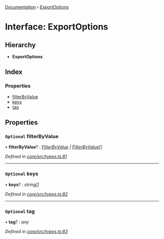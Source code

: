 [Documentation](../README.md) › [ExportOptions](exportoptions.md)

# Interface: ExportOptions

## Hierarchy

* **ExportOptions**

## Index

### Properties

* [filterByValue](exportoptions.md#optional-filterbyvalue)
* [keys](exportoptions.md#optional-keys)
* [tag](exportoptions.md#optional-tag)

## Properties

### `Optional` filterByValue

• **filterByValue**? : *[FilterByValue](../README.md#filterbyvalue) | [FilterByValue](../README.md#filterbyvalue)[]*

*Defined in [core/src/types.ts:81](https://github.com/badbatch/cachemap/blob/8c9b61b/packages/core/src/types.ts#L81)*

___

### `Optional` keys

• **keys**? : *string[]*

*Defined in [core/src/types.ts:82](https://github.com/badbatch/cachemap/blob/8c9b61b/packages/core/src/types.ts#L82)*

___

### `Optional` tag

• **tag**? : *any*

*Defined in [core/src/types.ts:83](https://github.com/badbatch/cachemap/blob/8c9b61b/packages/core/src/types.ts#L83)*
